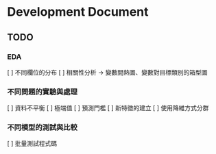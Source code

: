 # Development Document

## TODO
### EDA
[ ] 不同欄位的分布
[ ] 相關性分析 → 變數間熱圖、變數對目標類別的箱型圖

### 不同問題的實驗與處理
[ ] 資料不平衡
[ ] 極端值
[ ] 預測門檻
[ ] 新特徵的建立
[ ] 使用降維方式分群

### 不同模型的測試與比較
[ ] 批量測試程式碼